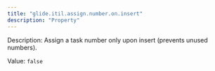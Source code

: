 ```yaml
---
title: "glide.itil.assign.number.on.insert"
description: "Property"
---
```


Description: Assign a task number only upon insert (prevents unused numbers).

Value: `false`